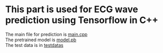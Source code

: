 # This part is used for ECG wave prediction using Tensorflow in C++
The main file for prediction is [main.cpp](testkeras/main.cpp)   
The pretrained model is [model.pb](model.pb)   
The test data is in [testdatas](testdatas)   
  
